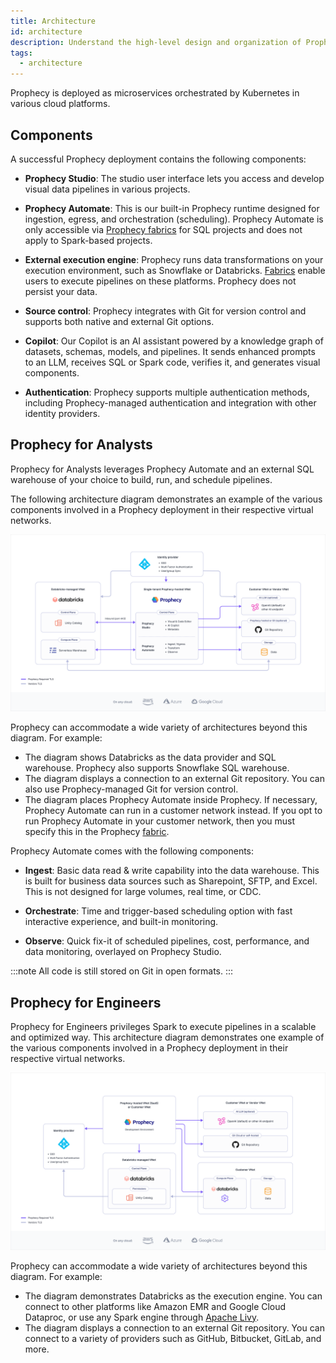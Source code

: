 ```yaml
---
title: Architecture
id: architecture
description: Understand the high-level design and organization of Prophecy
tags:
  - architecture
---
```


Prophecy is deployed as microservices orchestrated by Kubernetes in various cloud platforms.

## Components

A successful Prophecy deployment contains the following components:

- **Prophecy Studio**: The studio user interface lets you access and develop visual data pipelines in various projects.

- **Prophecy Automate**: This is our built-in Prophecy runtime designed for ingestion, egress, and orchestration (scheduling). Prophecy Automate is only accessible via [Prophecy fabrics](/administration/fabrics/prophecy-fabrics/) for SQL projects and does not apply to Spark-based projects.

- **External execution engine**: Prophecy runs data transformations on your execution environment, such as Snowflake or Databricks. [Fabrics](docs/getting-started/concepts/fabrics.md) enable users to execute pipelines on these platforms. Prophecy does not persist your data.

- **Source control**: Prophecy integrates with Git for version control and supports both native and external Git options.

- **Copilot**: Our Copilot is an AI assistant powered by a knowledge graph of datasets, schemas, models, and pipelines. It sends enhanced prompts to an LLM, receives SQL or Spark code, verifies it, and generates visual components.

- **Authentication**: Prophecy supports multiple authentication methods, including Prophecy-managed authentication and integration with other identity providers.

## Prophecy for Analysts

Prophecy for Analysts leverages Prophecy Automate and an external SQL warehouse of your choice to build, run, and schedule pipelines.

The following architecture diagram demonstrates an example of the various components involved in a Prophecy deployment in their respective virtual networks.

![Prophecy for Analysts](img/arch-prophecy-sql.png)

Prophecy can accommodate a wide variety of architectures beyond this diagram. For example:

- The diagram shows Databricks as the data provider and SQL warehouse. Prophecy also supports Snowflake SQL warehouse.
- The diagram displays a connection to an external Git repository. You can also use Prophecy-managed Git for version control.
- The diagram places Prophecy Automate inside Prophecy. If necessary, Prophecy Automate can run in a customer network instead. If you opt to run Prophecy Automate in your customer network, then you must specify this in the Prophecy [fabric](docs/administration/fabrics/prophecy-fabrics/prophecy-fabrics.md).

Prophecy Automate comes with the following components:

- **Ingest**: Basic data read & write capability into the data warehouse. This is built for business data sources such as Sharepoint, SFTP, and Excel. This is not designed for large volumes, real time, or CDC.

- **Orchestrate**: Time and trigger-based scheduling option with fast interactive experience, and built-in monitoring.

- **Observe**: Quick fix-it of scheduled pipelines, cost, performance, and data monitoring, overlayed on Prophecy Studio.

:::note
All code is still stored on Git in open formats.
:::

## Prophecy for Engineers

Prophecy for Engineers privileges Spark to execute pipelines in a scalable and optimized way. This architecture diagram demonstrates one example of the various components involved in a Prophecy deployment in their respective virtual networks.

![Prophecy for Engineers](img/arch-prophecy-spark.png)

Prophecy can accommodate a wide variety of architectures beyond this diagram. For example:

- The diagram demonstrates Databricks as the execution engine. You can connect to other platforms like Amazon EMR and Google Cloud Dataproc, or use any Spark engine through [Apache Livy](https://livy.apache.org/).
- The diagram displays a connection to an external Git repository. You can connect to a variety of providers such as GitHub, Bitbucket, GitLab, and more.

